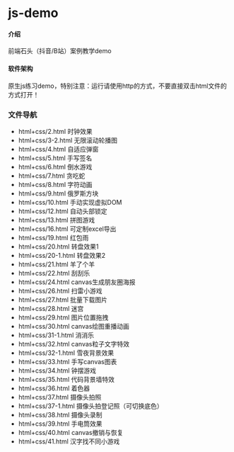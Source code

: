 # js-demo

#### 介绍
前端石头（抖音/B站）案例教学demo

#### 软件架构
原生js练习demo，特别注意：运行请使用http的方式，不要直接双击html文件的方式打开！

### 文件导航
* html+css/2.html 时钟效果
* html+css/3-2.html 无限滚动轮播图
* html+css/4.html 自适应弹窗
* html+css/5.html 手写签名
* html+css/6.html 倒水游戏
* html+css/7.html 贪吃蛇
* html+css/8.html 字符动画
* html+css/9.html 俄罗斯方块
* html+css/10.html 手动实现虚拟DOM
* html+css/12.html 自动头部锁定
* html+css/13.html 拼图游戏
* html+css/16.html 可定制excel导出
* html+css/19.html 红包雨
* html+css/20.html 转盘效果1
* html+css/20-1.html 转盘效果2
* html+css/21.html 羊了个羊
* html+css/22.html 刮刮乐
* html+css/24.html canvas生成朋友圈海报
* html+css/26.html 扫雷小游戏
* html+css/27.html 批量下载图片
* html+css/28.html 迷宫
* html+css/29.html 图片位置拖拽
* html+css/30.html canvas绘图重播动画
* html+css/31-1.html 消消乐 
* html+css/32.html canvas粒子文字特效
* html+css/32-1.html 雪夜背景效果
* html+css/33.html 手写canvas图表
* html+css/34.html 钟摆游戏
* html+css/35.html 代码背景墙特效
* html+css/36.html 着色器
* html+css/37.html 摄像头拍照
* html+css/37-1.html 摄像头拍登记照（可切换底色）
* html+css/38.html 摄像头录制
* html+css/39.html 手电筒效果
* html+css/40.html canvas撤销与恢复
* html+css/41.html 汉字找不同小游戏